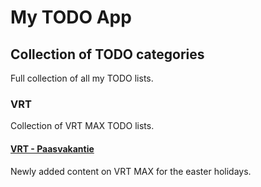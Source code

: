 # My TODO App

## Collection of TODO categories
Full collection of all my TODO lists.

### VRT
Collection of VRT MAX TODO lists.

#### [VRT - Paasvakantie](https://draakierules.github.io/Todo/vrt/vrt-paasvakantie)
Newly added content on VRT MAX for the easter holidays.
